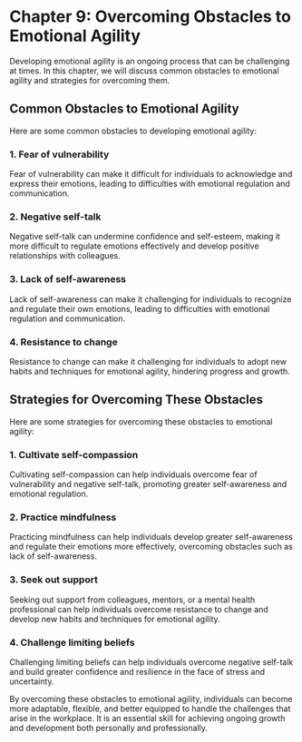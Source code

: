 Chapter 9: Overcoming Obstacles to Emotional Agility
====================================================

Developing emotional agility is an ongoing process that can be challenging at times. In this chapter, we will discuss common obstacles to emotional agility and strategies for overcoming them.

Common Obstacles to Emotional Agility
-------------------------------------

Here are some common obstacles to developing emotional agility:

### 1. Fear of vulnerability

Fear of vulnerability can make it difficult for individuals to acknowledge and express their emotions, leading to difficulties with emotional regulation and communication.

### 2. Negative self-talk

Negative self-talk can undermine confidence and self-esteem, making it more difficult to regulate emotions effectively and develop positive relationships with colleagues.

### 3. Lack of self-awareness

Lack of self-awareness can make it challenging for individuals to recognize and regulate their own emotions, leading to difficulties with emotional regulation and communication.

### 4. Resistance to change

Resistance to change can make it challenging for individuals to adopt new habits and techniques for emotional agility, hindering progress and growth.

Strategies for Overcoming These Obstacles
-----------------------------------------

Here are some strategies for overcoming these obstacles to emotional agility:

### 1. Cultivate self-compassion

Cultivating self-compassion can help individuals overcome fear of vulnerability and negative self-talk, promoting greater self-awareness and emotional regulation.

### 2. Practice mindfulness

Practicing mindfulness can help individuals develop greater self-awareness and regulate their emotions more effectively, overcoming obstacles such as lack of self-awareness.

### 3. Seek out support

Seeking out support from colleagues, mentors, or a mental health professional can help individuals overcome resistance to change and develop new habits and techniques for emotional agility.

### 4. Challenge limiting beliefs

Challenging limiting beliefs can help individuals overcome negative self-talk and build greater confidence and resilience in the face of stress and uncertainty.

By overcoming these obstacles to emotional agility, individuals can become more adaptable, flexible, and better equipped to handle the challenges that arise in the workplace. It is an essential skill for achieving ongoing growth and development both personally and professionally.

